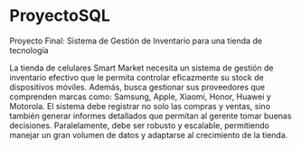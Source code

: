 # ProyectoSQL
Proyecto Final: Sistema de Gestión de Inventario para una tienda de tecnología

La tienda de celulares Smart Market necesita un sistema de gestión de inventario efectivo que le permita controlar eficazmente su stock de dispositivos móviles. Además, busca gestionar sus proveedores que comprenden marcas como: Samsung, Apple, Xiaomi, Honor, Huawei y  Motorola. El sistema debe registrar no solo las compras y ventas, sino también  generar informes detallados que permitan al gerente tomar buenas decisiones. Paralelamente, debe ser robusto y escalable, permitiendo manejar un gran volumen de datos y adaptarse al crecimiento de la tienda.
